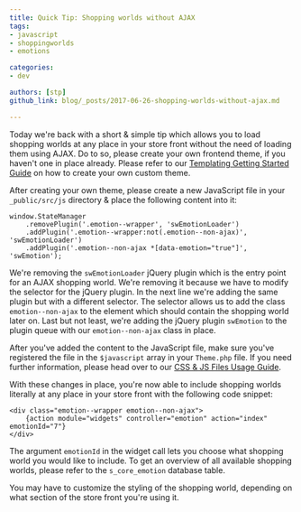 ```yaml
---
title: Quick Tip: Shopping worlds without AJAX
tags:
- javascript
- shoppingworlds
- emotions

categories:
- dev

authors: [stp]
github_link: blog/_posts/2017-06-26-shopping-worlds-without-ajax.md

---
```


Today we're back with a short & simple tip which allows you to load shopping worlds at any place in your store front without the need of loading them using AJAX. Do to so, please create your own frontend theme, if you haven't one in place already. Please refer to our [Templating Getting Started Guide](https://developers.shopware.com/designers-guide/getting-started/#custom-themes) on how to create your own custom theme.

After creating your own theme, please create a new JavaScript file in your `_public/src/js` directory & place the following content into it:

```
window.StateManager
    .removePlugin('.emotion--wrapper', 'swEmotionLoader')
    .addPlugin('.emotion--wrapper:not(.emotion--non-ajax)', 'swEmotionLoader')
    .addPlugin('.emotion--non-ajax *[data-emotion="true"]', 'swEmotion');
```

We're removing the `swEmotionLoader` jQuery plugin which is the entry point for an AJAX shopping world. We're removing it because we have to modify the selector for the jQuery plugin. In the next line we're adding the same plugin but with a different selector. The selector allows us to add the class `emotion--non-ajax` to the element which should contain the shopping world later on. Last but not least, we're adding the jQuery plugin `swEmotion` to the plugin queue with our `emotion--non-ajax` class in place.

After you've added the content to the JavaScript file, make sure you've registered the file in the `$javascript` array in your `Theme.php` file. If you need further information, please head over to our [CSS & JS Files Usage Guide](https://developers.shopware.com/designers-guide/css-and-js-files-usage/#add-javascript-files).

With these changes in place, you're now able to include shopping worlds literally at any place in your store front with the following code snippet:

```
<div class="emotion--wrapper emotion--non-ajax">
    {action module="widgets" controller="emotion" action="index" emotionId="7"}
</div>
```

The argument `emotionId` in the widget call lets you choose what shopping world you would like to include. To get an overview of all available shopping worlds, please refer to the `s_core_emotion` database table. 

You may have to customize the styling of the shopping world, depending on what section of the store front you're using it.

